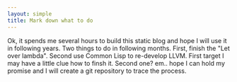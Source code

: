 ```yaml
---
layout: simple
title: Mark down what to do
---
```

Ok, it spends me several hours to build this static blog and hope I will use it in following years. Two things to do in following months. First, finish the "Let over lambda". Second use Common Lisp to re-develop LLVM. First target I may have a little clue how to finsh it. Second one? em.. hope I can hold my promise and I will create a git repository to trace the process.
